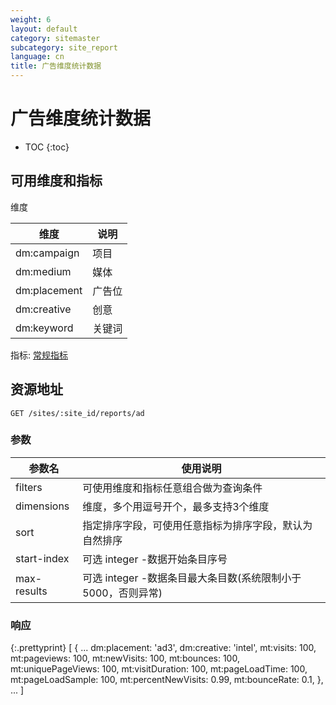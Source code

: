 ```yaml
---
weight: 6
layout: default
category: sitemaster
subcategory: site_report
language: cn
title: 广告维度统计数据
---
```


# 广告维度统计数据

* TOC
{:toc}

## 可用维度和指标

维度

| 维度                | 说明                                    |
|---------------------|-----------------------------------------|
| dm:campaign         | 项目                                    |
| dm:medium           | 媒体                                    |
| dm:placement        | 广告位                                  |
| dm:creative         | 创意                                    |
| dm:keyword          | 关键词                                  |

指标: [常规指标](/doc/sitemaster/v1/cn/site_report.html#section-2)

## 资源地址

    GET /sites/:site_id/reports/ad

### 参数


| 参数名      | 使用说明                                                     |
|-------------|--------------------------------------------------------------|
| filters     | 可使用维度和指标任意组合做为查询条件                         |
| dimensions  | 维度，多个用逗号开个，最多支持3个维度                        |
| sort        | 指定排序字段，可使用任意指标为排序字段，默认为自然排序       |
| start-index | 可选 integer -数据开始条目序号                               |
| max-results | 可选 integer -数据条目最大条目数(系统限制小于5000，否则异常) |

### 响应

{:.prettyprint}
    [
        {
            ...
            dm:placement: 'ad3',
            dm:creative: 'intel',
            mt:visits: 100,
            mt:pageviews: 100,
            mt:newVisits: 100,
            mt:bounces: 100,
            mt:uniquePageViews: 100,
            mt:visitDuration: 100,
            mt:pageLoadTime: 100,
            mt:pageLoadSample: 100,
            mt:percentNewVisits: 0.99,
            mt:bounceRate: 0.1,
        },
        ...
    ]
